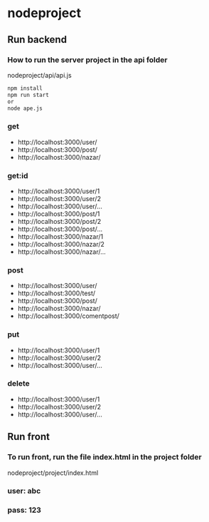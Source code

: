 # nodeproject

## Run backend
### How to run the server project in the api folder
nodeproject/api/api.js
```bash
npm install
npm run start
or
node ape.js
```

### get
- http://localhost:3000/user/
- http://localhost:3000/post/
- http://localhost:3000/nazar/
### get:id
- http://localhost:3000/user/1
- http://localhost:3000/user/2
- http://localhost:3000/user/...
- http://localhost:3000/post/1
- http://localhost:3000/post/2
- http://localhost:3000/post/...
- http://localhost:3000/nazar/1
- http://localhost:3000/nazar/2
- http://localhost:3000/nazar/...
### post
- http://localhost:3000/user/
- http://localhost:3000/test/
- http://localhost:3000/post/
- http://localhost:3000/nazar/
- http://localhost:3000/comentpost/
### put
- http://localhost:3000/user/1
- http://localhost:3000/user/2
- http://localhost:3000/user/...
### delete
- http://localhost:3000/user/1
- http://localhost:3000/user/2
- http://localhost:3000/user/...

## Run front
### To run front, run the file index.html in the project folder
nodeproject/project/index.html

### user: abc
### pass: 123
